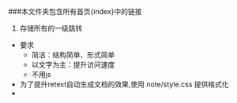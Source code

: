 
###本文件夹包含所有首页{index}中的链接  
  
1. 存储所有的一级跳转
- 要求
	- 简洁：结构简单、形式简单  
	-  以文字为主：提升访问速度  
	-  不用js  
-  为了提升retext自动生成文档的效果,使用 note/style.css 提供格式化
-  